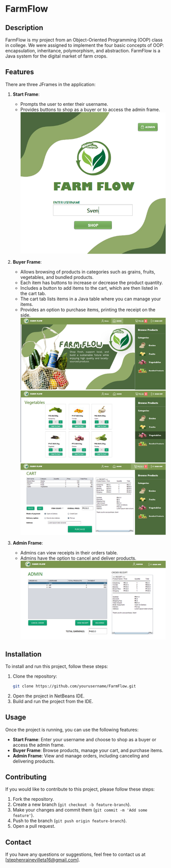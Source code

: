 # FarmFlow
## Description
FarmFlow is my project from an Object-Oriented Programming (OOP) class in college. We were assigned to implement the four basic concepts of OOP: encapsulation, inheritance, polymorphism, and abstraction. FarmFlow is a Java system for the digital market of farm crops.

## Features
There are three JFrames in the application:

1. **Start Frame**: 
    - Prompts the user to enter their username.
    - Provides buttons to shop as a buyer or to access the admin frame.
![start](images/start.png)

2. **Buyer Frame**:
    - Allows browsing of products in categories such as grains, fruits, vegetables, and bundled products.
    - Each item has buttons to increase or decrease the product quantity.
    - Includes a button to add items to the cart, which are then listed in the cart tab.
    - The cart tab lists items in a Java table where you can manage your items.
    - Provides an option to purchase items, printing the receipt on the side.
![home](images/home.png)
![products](images/browse.png)
![cart](images/cart.png)

3. **Admin Frame**:
    - Admins can view receipts in their orders table.
    - Admins have the option to cancel and deliver products.
![admin](images/admin.png)

## Installation
To install and run this project, follow these steps:

1. Clone the repository:
    ```sh
    git clone https://github.com/yourusername/FarmFlow.git
    ```
2. Open the project in NetBeans IDE.
3. Build and run the project from the IDE.

## Usage
Once the project is running, you can use the following features:

- **Start Frame**: Enter your username and choose to shop as a buyer or access the admin frame.
- **Buyer Frame**: Browse products, manage your cart, and purchase items.
- **Admin Frame**: View and manage orders, including canceling and delivering products.

## Contributing
If you would like to contribute to this project, please follow these steps:

1. Fork the repository.
2. Create a new branch (`git checkout -b feature-branch`).
3. Make your changes and commit them (`git commit -m 'Add some feature'`).
4. Push to the branch (`git push origin feature-branch`).
5. Open a pull request.

## Contact
If you have any questions or suggestions, feel free to contact us at [stephenrainevilleta16@gmail.com].

